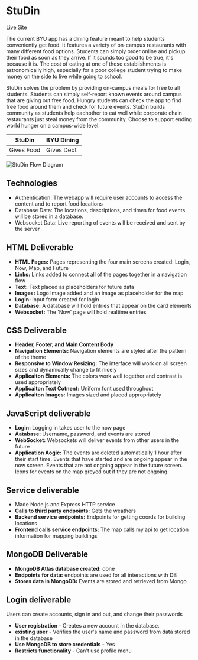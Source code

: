 # StuDin #
[Live Site](startup.jamesphelps.click)

The current BYU app has a dining feature meant to help students conveniently get food. It features a variety of on-campus restaurants with many different food options. Students can simply order online and pickup their food as soon as they arrive. If it sounds too good to be true, it's because it is. The cost of eating at one of these establishments is astronomically high, especially for a poor college student trying to make money on the side to live while going to school.

StuDin solves the problem by providing on-campus meals for free to all students. Students can simply self-report known events around campus that are giving out free food. Hungry students can check the app to find free food around them and check for future events. StuDin builds community as students help eachother to eat well while corporate chain restaurants just steal money from the community. Choose to support ending world hunger on a campus-wide level.

| StuDin | BYU Dining |
| --- | --- |
| Gives Food | Gives Debt |

![StuDin Flow Diagram](https://drive.google.com/uc?export=download&id=1IEGCuuyei5nlO7TLkkGEmKMp8--Zk1UR)

## Technologies ##
* Authentication: The webapp will require user accounts to access the content and to report food locations
* Database Data: The locations, descriptions, and times for food events will be stored in a database.
* Websocket Data: Live reporting of events will be received and sent by the server

## HTML Deliverable ##
* **HTML Pages:** Pages representing the four main screens created: Login, Now, Map, and Future
* **Links:** Links added to connect all of the pages together in a navigation flow
* **Text:** Text placed as placeholders for future data
* **Images:** Logo Image added and an image as placeholder for the map
* **Login:** Input form created for login
* **Database:** A database will hold entries that appear on the card elements 
* **Websocket:** The 'Now' page will hold realtime entries

## CSS Deliverable ## 
* **Header, Footer, and Main Content Body**
* **Navigation Elements:** Navigation elements are styled after the pattern of the theme
* **Responsive to Window Resizing:** The interface will work on all screen sizes and dynamically change to fit nicely
* **Applicaiton Elements:** The colors work well together and contrast is used appropriately
* **Applicaiton Text Cotnent:** Uniform font used throughout
* **Applicaiton Images:** Images sized and placed appropriately

## JavaScript deliverable
- **Login:**  Logging in takes user to the now page
- **Aatabase:** Username, password, and events are stored
- **WebSocket:** Websockets will deliver events from other users in the future
- **Application Aogic:** The events are deleted automatically 1 hour after their start time. Events that have started and are ongoing appear in the now screen. Events that are not ongoing appear in the future screen. Icons for events on the map greyed out if they are not ongoing.

## Service deliverable

- Made Node.js and Express HTTP service
- **Calls to third party endpoints:** Gets the weathers
- **Backend service endpoints:** Endpoints for getting coords for building locations
- **Frontend calls service endpoints:** The map calls my api to get location information for mapping buildings

## MongoDB Deliverable

- **MongoDB Atlas database created:** done
- **Endpoints for data:** endpoints are used for all interactions with DB
- **Stores data in MongoDB:** Events are stored and retrieved from Mongo

## Login deliverable

Users can create accounts, sign in and out, and change their passwords

- **User registration** - Creates a new account in the database.
- **existing user** - Verifies the user's name and password from data stored in the database
- **Use MongoDB to store credentials** - Yes
- **Restricts functionality** - Can't use profile menu
